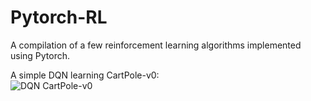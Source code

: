 # Pytorch-RL
A compilation of a few reinforcement learning algorithms implemented using Pytorch.

A simple DQN learning CartPole-v0:
<br/>
<img alt="DQN CartPole-v0" src="https://imgur.com/881u2DK">
